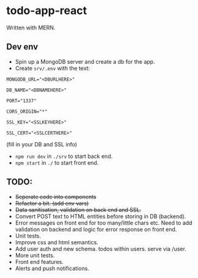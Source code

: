 # todo-app-react

Written with MERN.

## Dev env
- Spin up a MongoDB server and create a db for the app.
- Create `srv/.env` with the text:

`MONGODB_URL="<DBURLHERE>"`

`DB_NAME="<DBNAMEHERE>"`

`PORT="1337"`

`CORS_ORIGIN="*"`

`SSL_KEY="<SSLKEYHERE>"`

`SSL_CERT="<SSLCERTHERE>"`

(fill in your DB and SSL info)


- `npm run dev` in `./srv` to start back end.
- `npm start` in `./` to start front end.


## TODO:
- ~~Seperate code into components~~
- ~~Refactor a bit. (add env vars)~~
- ~~Data sanitisation, validation on back end and SSL.~~
- Convert POST text to HTML entities before storing in DB (backend).
- Error messages on front end for too many/little chars etc. Need to add validation on backend and logic for error response on front end.
- Unit tests.
- Improve css and html semantics.
- Add user auth and new schema. todos within users. serve via /user.
- More unit tests.
- Front end features.
- Alerts and push notifications.
